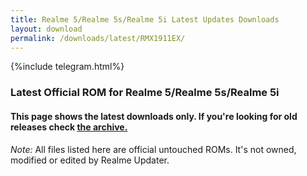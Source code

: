 ```yaml
---
title: Realme 5/Realme 5s/Realme 5i Latest Updates Downloads
layout: download
permalink: /downloads/latest/RMX1911EX/
---
```

<script>
    $(document).ready(function () {
        loadLatest("RMX1911EX");
    });
</script>

{%include telegram.html%}

<div class="col-12 mx-auto">
    <h3 class="title bg-light p-2 rounded">Latest Official ROM for Realme 5/Realme 5s/Realme 5i</h3>
    <h4>This page shows the latest downloads only. If you're looking for old releases check
        <a href="/downloads/archive/RMX1911EX/">the archive.</a></h4>
    <p><i>Note: </i>All files listed here are official untouched ROMs.
        It's not owned, modified or edited by Realme Updater.</p>
    <div id="downloads">
    </div>
</div>